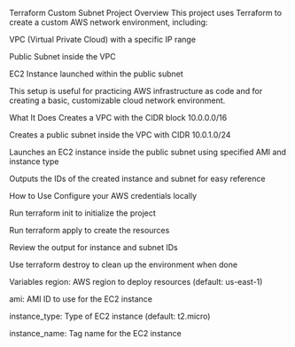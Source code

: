 Terraform Custom Subnet Project
Overview
This project uses Terraform to create a custom AWS network environment, including:

VPC (Virtual Private Cloud) with a specific IP range

Public Subnet inside the VPC

EC2 Instance launched within the public subnet

This setup is useful for practicing AWS infrastructure as code and for creating a basic, customizable cloud network environment.

What It Does
Creates a VPC with the CIDR block 10.0.0.0/16

Creates a public subnet inside the VPC with CIDR 10.0.1.0/24

Launches an EC2 instance inside the public subnet using specified AMI and instance type

Outputs the IDs of the created instance and subnet for easy reference

How to Use
Configure your AWS credentials locally

Run terraform init to initialize the project

Run terraform apply to create the resources

Review the output for instance and subnet IDs

Use terraform destroy to clean up the environment when done

Variables
region: AWS region to deploy resources (default: us-east-1)

ami: AMI ID to use for the EC2 instance

instance_type: Type of EC2 instance (default: t2.micro)

instance_name: Tag name for the EC2 instance

